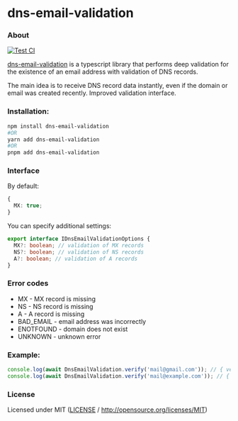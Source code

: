 # dns-email-validation

### About

[![Test CI](https://github.com/0xdino/dns-email-validation/actions/workflows/test.yml/badge.svg)](https://github.com/0xdino/dns-email-validation/actions/workflows/test.yml)

[dns-email-validation](https://github.com/0xdino/dns-email-validation) is a typescript library that performs deep validation for the existence of an email address with validation of DNS records.

The main idea is to receive DNS record data instantly, even if the domain or email was created recently. Improved validation interface.

### Installation:

```bash
npm install dns-email-validation
#OR
yarn add dns-email-validation
#OR
pnpm add dns-email-validation
```

### Interface

By default:

```ts
{
  MX: true;
}
```

You can specify additional settings:

```ts
export interface IDnsEmailValidationOptions {
  MX?: boolean; // validation of MX records
  NS?: boolean; // validation of NS records
  A?: boolean; // validation of A records
}
```

### Error codes

- MX - MX record is missing
- NS - NS record is missing
- A - A record is missing
- BAD_EMAIL - email address was incorrectly
- ENOTFOUND - domain does not exist
- UNKNOWN - unknown error

### Example:

```ts
console.log(await DnsEmailValidation.verify('mail@gmail.com')); // { verification: true }
console.log(await DnsEmailValidation.verify('mail@example.com')); // { verification: false, reason: [ 'MX' ] }
```

### License

Licensed under MIT ([LICENSE](LICENSE) / http://opensource.org/licenses/MIT)
